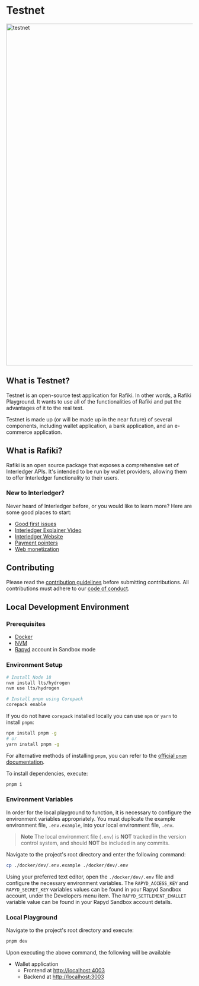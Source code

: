 # Testnet

<img width="920" alt="testnet" src="https://user-images.githubusercontent.com/117268143/220323531-538238d2-f538-4ed5-be97-163e28ebc48f.jpg">

## What is Testnet?

Testnet is an open-source test application for Rafiki. In other words, a Rafiki Playground.
It wants to use all of the functionalities of Rafiki and put the advantages of it to the real test.

Testnet is made up (or will be made up in the near future) of several components, including wallet application,
a bank application, and an e-commerce application.

## What is Rafiki?

Rafiki is an open source package that exposes a comprehensive set of
Interledger APIs. It's intended to be run by wallet providers, allowing them to
offer Interledger functionality to their users.

### New to Interledger?

Never heard of Interledger before, or you would like to learn more? Here are some good places to start:

- [Good first issues](https://github.com/interledger/testnet/contribute)
- [Interledger Explainer Video](https://twitter.com/Interledger/status/1567916000074678272)
- [Interledger Website](https://interledger.org)
- [Payment pointers](https://paymentpointers.org/)
- [Web monetization](https://webmonetization.org/)

## Contributing

Please read the [contribution guidelines](.github/contributing.md) before submitting contributions. All contributions must adhere to our [code of conduct](.github/CODE_OF_CONDUCT.md).

## Local Development Environment

### Prerequisites

- [Docker](https://docs.docker.com/get-docker/)
- [NVM](https://github.com/nvm-sh/nvm)
- [Rapyd](https://www.rapyd.net) account in Sandbox mode

### Environment Setup

```sh
# Install Node 18
nvm install lts/hydrogen
nvm use lts/hydrogen

# Install pnpm using Corepack
corepack enable
```

If you do not have `corepack` installed locally you can use `npm` or `yarn` to install `pnpm`:

```sh
npm install pnpm -g
# or
yarn install pnpm -g
```

For alternative methods of installing `pnpm`, you can refer to the [official `pnpm` documentation](https://pnpm.io/installation).

To install dependencies, execute:

```sh
pnpm i
```

### Environment Variables

In order for the local playground to function, it is necessary to configure the environment variables appropriately. You must duplicate the example environment file, `.env.example`, into your local environment file, `.env`.

> **Note**
> The local environment file (`.env`) is **NOT** tracked in the version control system, and should **NOT** be included in any commits.

Navigate to the project's root directory and enter the following command:

```sh
cp ./docker/dev/.env.example ./docker/dev/.env
```

Using your preferred text editor, open the `./docker/dev/.env` file and configure the necessary environment variables.
The `RAPYD_ACCESS_KEY` and `RAPYD_SECRET_KEY` variables values can be found in your Rapyd Sandbox account, under the Developers menu item. The `RAPYD_SETTLEMENT_EWALLET` variable value can be found in your Rapyd Sandbox account details.

### Local Playground

Navigate to the project's root directory and execute:

```sh
pnpm dev
```

Upon executing the above command, the following will be available

- Wallet application
  - Frontend at [http://localhost:4003](http://localhost:4003)
  - Backend at [http://localhost:3003](http://localhost:3003)
